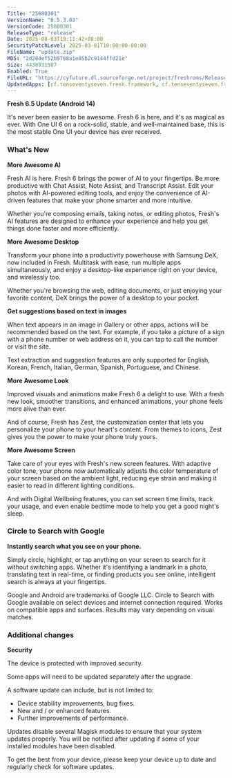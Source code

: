 ```yaml
---
Title: "25080301"
VersionName: "6.5.3.03"
VersionCode: 25080301
ReleaseType: "release"
Date: 2025-08-03T19:11:42+08:00
SecurityPatchLevel: 2025-03-01T10:00:00-00:00
FileName: "update.zip"
MD5: "2d284ef52b9768a1e05b2c9144ffd21e"
Size: 4436931507
Enabled: True
FileURL: "https://cyfuture.dl.sourceforge.net/project/freshroms/Releases/6.5.3/a50/FRSH-UP1A_a50_6.5.3.03R_25080301_OFFICIAL-signed.zip?viasf=1"
UpdatedApps: [cf.tenseventyseven.fresh.framework, cf.tenseventyseven.fresh, com.sec.android.app.launcher]
---
```


**Fresh 6.5 Update (Android 14)**

It's never been easier to be awesome. Fresh 6 is here, and it's as magical as ever. With One UI 6 on a rock-solid, stable, and well-maintained base, this is the most stable One UI your device has ever received.

### What's New

**More Awesome AI**

Fresh AI is here. Fresh 6 brings the power of AI to your fingertips. Be more productive with Chat Assist, Note Assist, and Transcript Assist. Edit your photos with AI-powered editing tools, and enjoy the convenience of AI-driven features that make your phone smarter and more intuitive.

Whether you're composing emails, taking notes, or editing photos, Fresh's AI features are designed to enhance your experience and help you get things done faster and more efficiently.
  
**More Awesome Desktop** 

Transform your phone into a productivity powerhouse with Samsung DeX, now included in Fresh. Multitask with ease, run multiple apps simultaneously, and enjoy a desktop-like experience right on your device, and wirelessly too.

Whether you're browsing the web, editing documents, or just enjoying your favorite content, DeX brings the power of a desktop to your pocket. 
  
**Get suggestions based on text in images**  

When text appears in an image in Gallery or other apps, actions will be recommended based on the text. For example, if you take a picture of a sign with a phone number or web address on it, you can tap to call the number or visit the site. 

Text extraction and suggestion features are only supported for English, Korean, French, Italian, German, Spanish, Portuguese, and Chinese.

**More Awesome Look**

Improved visuals and animations make Fresh 6 a delight to use. With a fresh new look, smoother transitions, and enhanced animations, your phone feels more alive than ever.

And of course, Fresh has Zest, the customization center that lets you personalize your phone to your heart's content. From themes to icons, Zest gives you the power to make your phone truly yours.

**More Awesome Screen**

Take care of your eyes with Fresh's new screen features. With adaptive color tone, your phone now automatically adjusts the color temperature of your screen based on the ambient light, reducing eye strain and making it easier to read in different lighting conditions.

And with Digital Wellbeing features, you can set screen time limits, track your usage, and even enable bedtime mode to help you get a good night's sleep.

### Circle to Search with Google

**Instantly search what you see on your phone.**  

Simply circle, highlight, or tap anything on your screen to search for it without switching apps. Whether it's identifying a landmark in a photo, translating text in real-time, or finding products you see online, intelligent search is always at your fingertips.

Google and Android are trademarks of Google LLC. Circle to Search with Google available on select devices and internet connection required. Works on compatible apps and surfaces. Results may vary depending on visual matches. 

### Additional changes
  
**Security**  

The device is protected with improved security.  

Some apps will need to be updated separately after the upgrade.

A software update can include, but is not limited to:

-  Device stability improvements, bug fixes.
-  New and / or enhanced features.
-  Further improvements of performance.

Updates disable several Magisk modules to ensure that your system updates properly. You will be notified after updating if some of your installed modules have been disabled.

To get the best from your device, please keep your device up to date and regularly check for software updates.
